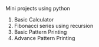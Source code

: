 Mini projects using python
1. Basic Calculator
2. Fibonacci series using recursion 
3. Basic Pattern Printing
4. Advance Pattern Printing 
